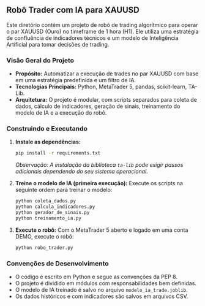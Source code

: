 ## Robô Trader com IA para XAUUSD

Este diretório contém um projeto de robô de trading algorítmico para operar o par XAUUSD (Ouro) no timeframe de 1 hora (H1). Ele utiliza uma estratégia de confluência de indicadores técnicos e um modelo de Inteligência Artificial para tomar decisões de trading.

### Visão Geral do Projeto

*   **Propósito:** Automatizar a execução de trades no par XAUUSD com base em uma estratégia predefinida e um filtro de IA.
*   **Tecnologias Principais:** Python, MetaTrader 5, pandas, scikit-learn, TA-Lib.
*   **Arquitetura:** O projeto é modular, com scripts separados para coleta de dados, cálculo de indicadores, geração de sinais, treinamento do modelo de IA e a execução do robô.

### Construindo e Executando

1.  **Instale as dependências:**
    ```bash
    pip install -r requirements.txt
    ```
    *Observação: A instalação da biblioteca `ta-lib` pode exigir passos adicionais dependendo do seu sistema operacional.*

2.  **Treine o modelo de IA (primeira execução):**
    Execute os scripts na seguinte ordem para treinar o modelo:
    ```bash
    python coleta_dados.py
    python calcula_indicadores.py
    python gerador_de_sinais.py
    python treinamento_ia.py
    ```

3.  **Execute o robô:**
    Com o MetaTrader 5 aberto e logado em uma conta DEMO, execute o robô:
    ```bash
    python robo_trader.py
    ```

### Convenções de Desenvolvimento

*   O código é escrito em Python e segue as convenções da PEP 8.
*   O projeto é dividido em módulos com responsabilidades bem definidas.
*   O modelo de IA treinado é salvo no arquivo `modelo_ia_trade.joblib`.
*   Os dados históricos e com indicadores são salvos em arquivos CSV.